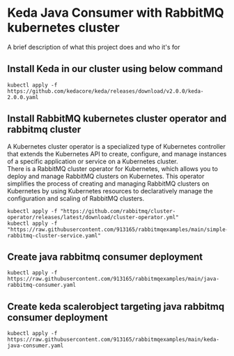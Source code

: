 
# Keda Java Consumer with RabbitMQ kubernetes cluster

A brief description of what this project does and who it's for

## Install Keda in our cluster using below command
```
kubectl apply -f https://github.com/kedacore/keda/releases/download/v2.0.0/keda-2.0.0.yaml
```
## Install RabbitMQ kubernetes cluster operator and rabbitmq cluster
A Kubernetes cluster operator is a specialized type of Kubernetes controller that extends the Kubernetes API to create, configure, and manage instances of a specific application or service on a Kubernetes cluster.<br>
There is a RabbitMQ cluster operator for Kubernetes, which allows you to deploy and manage RabbitMQ clusters on Kubernetes. This operator simplifies the process of creating and managing RabbitMQ clusters on Kubernetes by using Kubernetes resources to declaratively manage the configuration and scaling of RabbitMQ clusters.
```
kubectl apply -f "https://github.com/rabbitmq/cluster-operator/releases/latest/download/cluster-operator.yml"
kubectl apply -f "https://raw.githubusercontent.com/913165/rabbitmqexamples/main/simple-rabbitmq-cluster-service.yaml"
```

## Create java rabbitmq consumer deployment 
```
kubectl apply -f https://raw.githubusercontent.com/913165/rabbitmqexamples/main/java-rabbitmq-consumer.yaml
```

## Create keda scalerobject targeting java rabbitmq consumer deployment 
```
kubectl apply -f https://raw.githubusercontent.com/913165/rabbitmqexamples/main/keda-java-consumer.yaml
```
